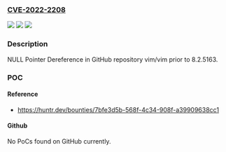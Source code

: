 ### [CVE-2022-2208](https://cve.mitre.org/cgi-bin/cvename.cgi?name=CVE-2022-2208)
![](https://img.shields.io/static/v1?label=Product&message=vim%2Fvim&color=blue)
![](https://img.shields.io/static/v1?label=Version&message=%3C%208.2.5163%20&color=brighgreen)
![](https://img.shields.io/static/v1?label=Vulnerability&message=CWE-476%20NULL%20Pointer%20Dereference&color=brighgreen)

### Description

NULL Pointer Dereference in GitHub repository vim/vim prior to 8.2.5163.

### POC

#### Reference
- https://huntr.dev/bounties/7bfe3d5b-568f-4c34-908f-a39909638cc1

#### Github
No PoCs found on GitHub currently.

